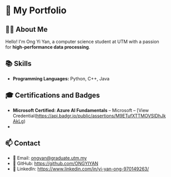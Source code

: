 # 🚀 My Portfolio

## 👩‍💻 About Me  
Hello! I'm Ong Yi Yan, a computer science student at UTM with a passion for **high-performance data processing**. 

## 📚 Skills  
- **Programming Languages:** Python, C++, Java

## 🎓 Certifications and Badges
- **Microsoft Certified: Azure AI Fundamentals** – Microsoft – [View Credential(https://api.badgr.io/public/assertions/M9ETufXTTMOVSlDhJkAkLg)
- 
## 📫 Contact  
- 📧 Email: ongyan@graduate.utm.my
- 🔗 GitHub: https://github.com/ONGYIYAN
- 💼 LinkedIn: https://www.linkedin.com/in/yi-yan-ong-970149263/
